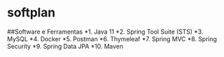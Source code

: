 # softplan
##Software e Ferramentas
*1. Java 11
*2. Spring Tool Suite (STS)
*3. MySQL
*4. Docker
*5. Postman
*6. Thymeleaf
*7. Spring MVC
*8. Spring Security
*9. Spring Data JPA
*10. Maven
